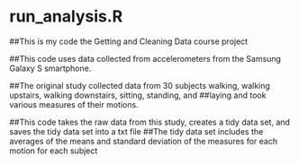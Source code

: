 # run_analysis.R
##This is my code the Getting and Cleaning Data course project

##This code uses data collected from accelerometers from the Samsung Galaxy S smartphone.

##The original study collected data from 30 subjects walking, walking upstairs, walking downstairs, sitting, standing, and ##laying and took various measures of their motions.

##This code takes the raw data from this study, creates a tidy data set, and saves the tidy data set into a txt file
##The tidy data set includes the averages of the means and standard deviation of the measures for each motion for each subject
